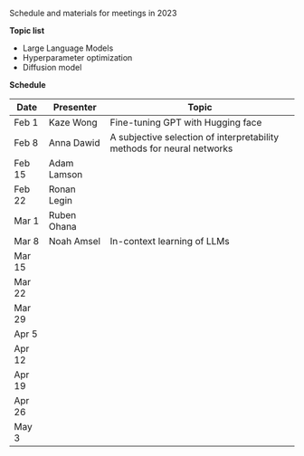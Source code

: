 Schedule and materials for meetings in 2023

**Topic list**

* Large Language Models
* Hyperparameter optimization
* Diffusion model


**Schedule**

| Date     | Presenter       | Topic   |
| -------- | --------------- | ------- |
| Feb 1 | Kaze Wong | Fine-tuning GPT with Hugging face |
| Feb 8 | Anna Dawid | A subjective selection of interpretability methods for neural networks |
| Feb 15 | Adam Lamson | |
| Feb 22 | Ronan Legin |  |
| Mar 1 | Ruben Ohana | |
| Mar 8 | Noah Amsel| In-context learning of LLMs |
| Mar 15 | | |
| Mar 22 | | |
| Mar 29 | | |
| Apr 5 | | |
| Apr 12 | | |
| Apr 19 | | |
| Apr 26 | | |
| May 3 | | |
